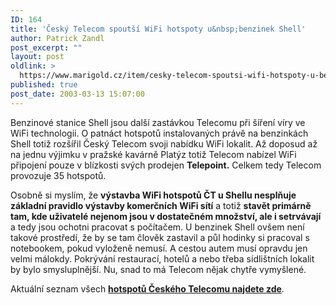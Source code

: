 ```yaml
---
ID: 164
title: 'Český Telecom spoutší WiFi hotspoty u&nbsp;benzinek Shell'
author: Patrick Zandl
post_excerpt: ""
layout: post
oldlink: >
  https://www.marigold.cz/item/cesky-telecom-spoutsi-wifi-hotspoty-u-benzinek-shell
published: true
post_date: 2003-03-13 15:07:00
---
```

<p>
Benzinové stanice Shell&#160;jsou další zastávkou Telecomu při šíření víry ve WiFi technologii. O patnáct hotspotů instalovaných právě na benzinkách Shell totiž rozšířil Český Telecom svoji nabídku WiFi lokalit. Až doposud až na jednu výjimku v pražské kavárně Platýz totiž Telecom nabízel WiFi připojení pouze v blízkosti svých prodejen <STRONG>Telepoint.</STRONG> Celkem tedy Telecom provozuje 35 hotspotů. </p>

<p>
Osobně si myslím, že <STRONG>výstavba WiFi hotspotů ČT u Shellu nesplňuje základní pravidlo výstavby komerčních WiFi sítí</STRONG> a totiž <STRONG>stavět primárně tam, kde uživatelé nejenom jsou v dostatečném množství, ale i setrvávají</STRONG> a tedy jsou ochotni pracovat s počítačem. U benzinek Shell ovšem není takové prostředí, že by se tam člověk zastavil a půl hodinky si pracoval s notebookem, pokud vyloženě nemusí. A cestou autem musí opravdu jen velmi málokdy. Pokrývání restaurací, hotelů a nebo třeba sídlištních lokalit by bylo smysluplnější. Nu, snad to má Telecom nějak chytře vymyšlené. </p>

<p>
Aktuální seznam všech <STRONG><A href="http://www.telecom.cz/wifi/lokality.php" target=_blank><STRONG>hotspotů Českého Telecomu najdete zde</STRONG></A></STRONG>.</p>
